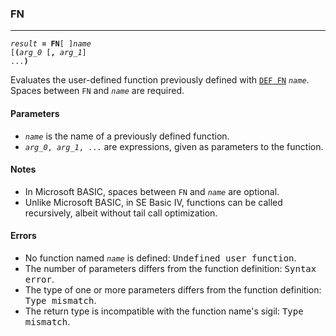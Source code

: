 ### FN
***
<code><var>result</var> <b>= FN</b>[ ]<var>name</var> [<b>(</b><var>arg_0</var> [<b>,</b> <var>arg_1</var>] ...<b>)</b></code>

Evaluates the user-defined function previously defined with [`DEF FN`](DEF-FN) <code><var>name</var></code>. 
Spaces between `FN` and <code><var>name</var></code> are required.

#### Parameters
* <code><var>name</var></code> is the name of a previously defined function.
* <code><var>arg_0</var>, <var>arg_1</var>, ...</code> are expressions, given as parameters to the function.

#### Notes
* In Microsoft BASIC, spaces between `FN` and <code><var>name</var></code> are optional.
* Unlike Microsoft BASIC, in SE Basic IV, functions can be called recursively,
  albeit without tail call optimization.

#### Errors
* No function named <code><var>name</var></code> is defined: <samp>Undefined user function</samp>.
* The number of parameters differs from the function definition: <samp>Syntax error</samp>.
* The type of one or more parameters differs from the function definition: <samp>Type   mismatch</samp>.
* The return type is incompatible with the function name's sigil: <samp>Type mismatch</samp>.

